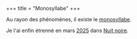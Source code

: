 +++
title = "Monosyllabe"
+++

Au rayon des phénomènes, il existe le [monosyllabe](https://fr.wikipedia.org/wiki/Monosyllabe).

Je l'ai enfin étrenné en mars [2025](../2025) dans [Nuit noire](../../seasons/25_vingt_cinquieme_saison/nuit_noire).


